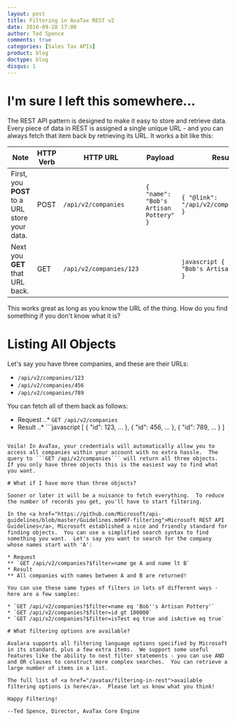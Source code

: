 ```yaml
---
layout: post
title: Filtering in AvaTax REST v2
date: 2016-09-28 17:00
author: Ted Spence
comments: true
categories: [Sales Tax APIs]
product: blog
doctype: blog
disqus: 1
---
```


# I'm sure I left this somewhere...

The REST API pattern is designed to make it easy to store and retrieve data.  Every piece of data in REST is assigned a single unique URL - and you can always fetch that item back by retrieving its URL.  It works a bit like this:

| Note | HTTP Verb | HTTP URL | Payload | Result |
|---|---|---|---|---|
|First, you **POST** to a URL store your data.|POST|`/api/v2/companies`|`{ "name": "Bob's Artisan Pottery" }`|`{ "@link": "/api/v2/companies/123" }`|
|Next you **GET** that URL back.|GET|`/api/v2/companies/123`| | `javascript { "name": "Bob's Artisan Pottery" }`|

This works great as long as you know the URL of the thing.  How do you find something if you don't know what it is?

# Listing All Objects

Let's say you have three companies, and these are their URLs:
* `/api/v2/companies/123`
* `/api/v2/companies/456`
* `/api/v2/companies/789`

You can fetch all of them back as follows:
* Request
..* `GET /api/v2/companies`
* Result
..* ```javascript
[ 
    { "id": 123, ... }, 
    { "id": 456, ... }, 
    { "id": 789, ... }
]
```

Voila! In AvaTax, your credentials will automatically allow you to access all companies within your account with no extra hassle.  The query to ```GET /api/v2/companies``` will return all three objects.  If you only have three objects this is the easiest way to find what you want.

# What if I have more than three objects?

Sooner or later it will be a nuisance to fetch everything.  To reduce the number of records you get, you'll have to start filtering.

In the <a href="https://github.com/Microsoft/api-guidelines/blob/master/Guidelines.md#97-filtering">Microsoft REST API Guidelines</a>, Microsoft established a nice and friendly standard for finding objects.  You can use a simplified search syntax to find something you want.  Let's say you want to search for the company whose names start with 'A':

* Request
** `GET /api/v2/companies?$filter=name ge A and name lt B`
* Result
** All companies with names between A and B are returned!

You can use these same types of filters in lots of different ways - here are a few samples:

* `GET /api/v2/companies?$filter=name eq 'Bob''s Artisan Pottery'`
* `GET /api/v2/companies?$filter=id gt 100000`
* `GET /api/v2/companies?$filter=isTest eq true and isActive eq true`

# What filtering options are available?

Avalara supports all filtering language options specified by Microsoft in its standard, plus a few extra items.  We support some useful features like the ability to nest filter statements - you can use AND and OR clauses to construct more complex searches.  You can retrieve a large number of items in a list.

The full list of <a href="/avatax/filtering-in-rest">available filtering options is here</a>.  Please let us know what you think!

Happy Filtering!

--Ted Spence, Director, AvaTax Core Engine
